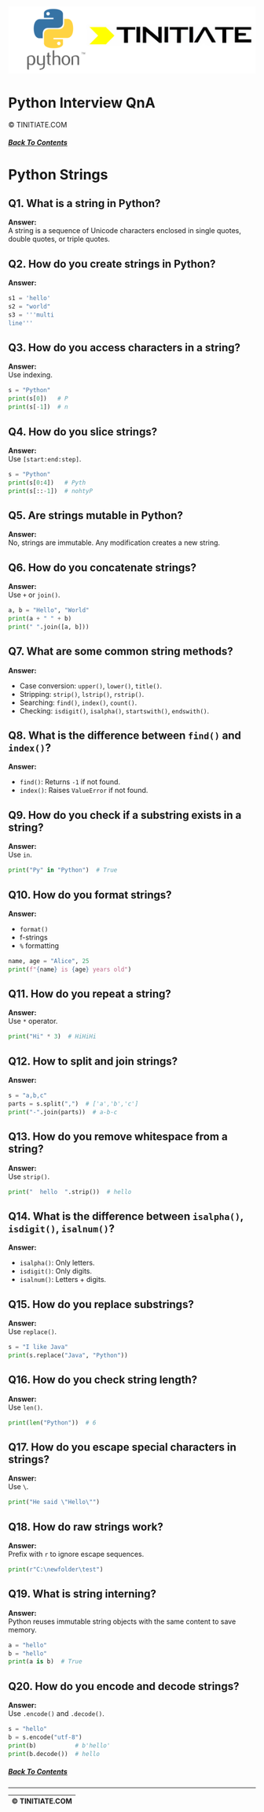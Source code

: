 ![Python Tinitiate Image](../python_tinitiate.png)

# Python Interview QnA
&copy; TINITIATE.COM

##### [Back To Contents](./README.md)

# Python Strings

## Q1. What is a string in Python?
**Answer:**  
A string is a sequence of Unicode characters enclosed in single quotes, double quotes, or triple quotes.

## Q2. How do you create strings in Python?
**Answer:**  
```python
s1 = 'hello'
s2 = "world"
s3 = '''multi
line'''
```

## Q3. How do you access characters in a string?
**Answer:**  
Use indexing.  
```python
s = "Python"
print(s[0])   # P
print(s[-1])  # n
```

## Q4. How do you slice strings?
**Answer:**  
Use `[start:end:step]`.  
```python
s = "Python"
print(s[0:4])   # Pyth
print(s[::-1])  # nohtyP
```

## Q5. Are strings mutable in Python?
**Answer:**  
No, strings are immutable. Any modification creates a new string.

## Q6. How do you concatenate strings?
**Answer:**  
Use `+` or `join()`.  
```python
a, b = "Hello", "World"
print(a + " " + b)  
print(" ".join([a, b]))
```

## Q7. What are some common string methods?
**Answer:**  
- Case conversion: `upper()`, `lower()`, `title()`.  
- Stripping: `strip()`, `lstrip()`, `rstrip()`.  
- Searching: `find()`, `index()`, `count()`.  
- Checking: `isdigit()`, `isalpha()`, `startswith()`, `endswith()`.

## Q8. What is the difference between `find()` and `index()`?
**Answer:**  
- `find()`: Returns `-1` if not found.  
- `index()`: Raises `ValueError` if not found.

## Q9. How do you check if a substring exists in a string?
**Answer:**  
Use `in`.  
```python
print("Py" in "Python")  # True
```

## Q10. How do you format strings?
**Answer:**  
- `format()`  
- f-strings  
- `%` formatting  
```python
name, age = "Alice", 25
print(f"{name} is {age} years old")
```

## Q11. How do you repeat a string?
**Answer:**  
Use `*` operator.  
```python
print("Hi" * 3)  # HiHiHi
```

## Q12. How to split and join strings?
**Answer:**  
```python
s = "a,b,c"
parts = s.split(",")  # ['a','b','c']
print("-".join(parts))  # a-b-c
```

## Q13. How do you remove whitespace from a string?
**Answer:**  
Use `strip()`.  
```python
print("  hello  ".strip())  # hello
```

## Q14. What is the difference between `isalpha()`, `isdigit()`, `isalnum()`?
**Answer:**  
- `isalpha()`: Only letters.  
- `isdigit()`: Only digits.  
- `isalnum()`: Letters + digits.

## Q15. How do you replace substrings?
**Answer:**  
Use `replace()`.  
```python
s = "I like Java"
print(s.replace("Java", "Python"))
```

## Q16. How do you check string length?
**Answer:**  
Use `len()`.  
```python
print(len("Python"))  # 6
```

## Q17. How do you escape special characters in strings?
**Answer:**  
Use `\`.  
```python
print("He said \"Hello\"")
```

## Q18. How do raw strings work?
**Answer:**  
Prefix with `r` to ignore escape sequences.  
```python
print(r"C:\newfolder\test")
```

## Q19. What is string interning?
**Answer:**  
Python reuses immutable string objects with the same content to save memory.  
```python
a = "hello"
b = "hello"
print(a is b)  # True
```

## Q20. How do you encode and decode strings?
**Answer:**  
Use `.encode()` and `.decode()`.  
```python
s = "hello"
b = s.encode("utf-8")
print(b)           # b'hello'
print(b.decode())  # hello
```

##### [Back To Contents](./README.md)
***
| &copy; TINITIATE.COM |
|----------------------|
